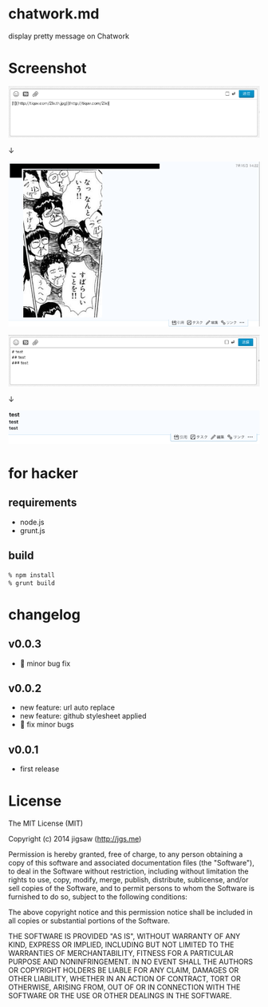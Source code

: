 chatwork.md
===========

display pretty message on Chatwork

# Screenshot

![](https://raw.githubusercontent.com/e-jigsaw/chatwork.md/master/images/1.png)

↓

![](https://raw.githubusercontent.com/e-jigsaw/chatwork.md/master/images/2.png)

![](https://raw.githubusercontent.com/e-jigsaw/chatwork.md/master/images/3.png)

↓

![](https://raw.githubusercontent.com/e-jigsaw/chatwork.md/master/images/4.png)

# for hacker

## requirements

* node.js
* grunt.js

## build

```
% npm install
% grunt build
```

# changelog

## v0.0.3

* :bug: minor bug fix

## v0.0.2

* new feature: url auto replace
* new feature: github stylesheet applied
* :bug: fix minor bugs

## v0.0.1

* first release

# License

The MIT License (MIT)

Copyright (c) 2014 jigsaw (http://jgs.me)

Permission is hereby granted, free of charge, to any person obtaining a copy
of this software and associated documentation files (the "Software"), to deal
in the Software without restriction, including without limitation the rights
to use, copy, modify, merge, publish, distribute, sublicense, and/or sell
copies of the Software, and to permit persons to whom the Software is
furnished to do so, subject to the following conditions:

The above copyright notice and this permission notice shall be included in
all copies or substantial portions of the Software.

THE SOFTWARE IS PROVIDED "AS IS", WITHOUT WARRANTY OF ANY KIND, EXPRESS OR
IMPLIED, INCLUDING BUT NOT LIMITED TO THE WARRANTIES OF MERCHANTABILITY,
FITNESS FOR A PARTICULAR PURPOSE AND NONINFRINGEMENT. IN NO EVENT SHALL THE
AUTHORS OR COPYRIGHT HOLDERS BE LIABLE FOR ANY CLAIM, DAMAGES OR OTHER
LIABILITY, WHETHER IN AN ACTION OF CONTRACT, TORT OR OTHERWISE, ARISING FROM,
OUT OF OR IN CONNECTION WITH THE SOFTWARE OR THE USE OR OTHER DEALINGS IN
THE SOFTWARE.
